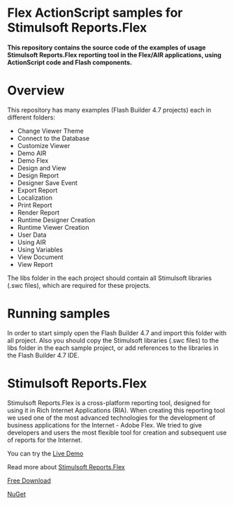 # Flex ActionScript samples for Stimulsoft Reports.Flex

#### This repository contains the source code of the examples of usage Stimulsoft Reports.Flex reporting tool in the Flex/AIR applications, using ActionScript code and Flash components.

# Overview
This repository has many examples (Flash Builder 4.7 projects) each in different folders:
* Change Viewer Theme
* Connect to the Database
* Customize Viewer
* Demo AIR
* Demo Flex
* Design and View
* Design Report
* Designer Save Event
* Export Report
* Localization
* Print Report
* Render Report
* Runtime Designer Creation
* Runtime Viewer Creation
* User Data
* Using AIR
* Using Variables
* View Document
* View Report

The libs folder in the each project should contain all Stimulsoft libraries (.swc files), which are required for these projects.

# Running samples
In order to start simply open the Flash Builder 4.7 and import this folder with all project. Also you should copy the Stimulsoft libraries (.swc files) to the libs folder in the each sample project, or add references to the libraries in the Flash Builder 4.7 IDE.

# Stimulsoft Reports.Flex
Stimulsoft Reports.Flex is a cross-platform reporting tool, designed for using it in Rich Internet Applications (RIA). When creating this reporting tool we used one of the most advanced technologies for the development of business applications for the Internet - Adobe Flex. We tried to give developers and users the most flexible tool for creation and subsequent use of reports for the Internet.

You can try the [Live Demo](http://flex.stimulsoft.com)

Read more about [Stimulsoft Reports.Flex](https://www.stimulsoft.com/en/products/reports-flex)

[Free Download](https://www.stimulsoft.com/en/downloads/reports-flex)

[NuGet](https://www.nuget.org/packages/Stimulsoft.Reports.Web)
